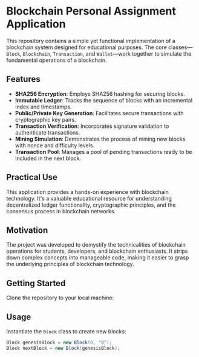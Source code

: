 # Blockchain Personal Assignment Application

This repository contains a simple yet functional implementation of a blockchain system designed for educational purposes. The core classes—`Block`, `Blockchain`, `Transaction`, and `Wallet`—work together to simulate the fundamental operations of a blockchain.

## Features

- **SHA256 Encryption**: Employs SHA256 hashing for securing blocks.
- **Immutable Ledger**: Tracks the sequence of blocks with an incremental index and timestamps.
- **Public/Private Key Generation**: Facilitates secure transactions with cryptographic key pairs.
- **Transaction Verification**: Incorporates signature validation to authenticate transactions.
- **Mining Simulation**: Demonstrates the process of mining new blocks with nonce and difficulty levels.
- **Transaction Pool**: Manages a pool of pending transactions ready to be included in the next block.

## Practical Use

This application provides a hands-on experience with blockchain technology. It's a valuable educational resource for understanding decentralized ledger functionality, cryptographic principles, and the consensus process in blockchain networks.

## Motivation

The project was developed to demystify the technicalities of blockchain operations for students, developers, and blockchain enthusiasts. It strips down complex concepts into manageable code, making it easier to grasp the underlying principles of blockchain technology.

## Getting Started

Clone the repository to your local machine:


## Usage

Instantiate the `Block` class to create new blocks:

```csharp
Block genesisBlock = new Block(0, "0");
Block nextBlock = new Block(genesisBlock);

 

 

